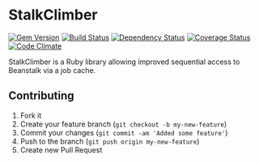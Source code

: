 # StalkClimber
[![Gem Version](https://badge.fury.io/rb/stalk_climber.png)](http://badge.fury.io/rb/stalk_climber)
[![Build Status](https://secure.travis-ci.org/freewrite/stalk_climber.png)](http://travis-ci.org/freewrite/stalk_climber)
[![Dependency Status](https://gemnasium.com/freewrite/stalk_climber.png)](https://gemnasium.com/freewrite/stalk_climber)
[![Coverage Status](https://coveralls.io/repos/freewrite/stalk_climber/badge.png?branch=master)](https://coveralls.io/r/freewrite/stalk_climber)
[![Code Climate](https://codeclimate.com/github/freewrite/stalk_climber.png)](https://codeclimate.com/github/freewrite/stalk_climber)

StalkClimber is a Ruby library allowing improved sequential access to Beanstalk via a job cache.

## Contributing

1. Fork it
2. Create your feature branch (`git checkout -b my-new-feature`)
3. Commit your changes (`git commit -am 'Added some feature'`)
4. Push to the branch (`git push origin my-new-feature`)
5. Create new Pull Request
